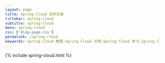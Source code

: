 ```yaml
---
layout: page
title: Spring Cloud 系列文章
titlebar: spring-cloud
subtitle: spring-Cloud
menu: spring-cloud
css: ['blog-page.css']
permalink: /spring-cloud
keywords: Spring Cloud 教程,Spring Cloud 示例,Spring Cloud 学习,Spring Cloud 资源,Spring Cloud
---
```

{% include spring-cloud.html %}